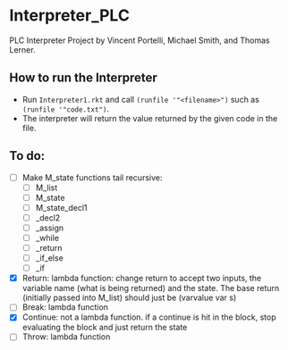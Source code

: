 # Interpreter_PLC
PLC Interpreter Project by Vincent Portelli, Michael Smith, and Thomas Lerner.

## How to run the Interpreter
* Run `Interpreter1.rkt` and call `(runfile '"<filename>")` such as `(runfile '"code.txt")`. 
* The interpreter will return the value returned by the given code in the file. 

## To do: 

- [ ] Make M_state functions tail recursive: 
	- [ ] M_list
	- [ ] M_state
	- [ ] M_state_decl1
	- [ ] _decl2
	- [ ] _assign
	- [ ] _while
	- [ ] _return
	- [ ] _if_else
	- [ ] _if
- [x] Return: lambda function: change return to accept two inputs, the variable name (what is being returned) and the state. The base return (initially passed into M_list) should just be (varvalue var s)
- [ ] Break: lambda function
- [x] Continue: not a lambda function. if a continue is hit in the block, stop evaluating the block and just return the state
- [ ] Throw: lambda function
